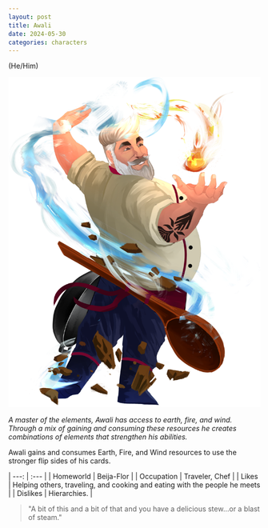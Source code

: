 ```yaml
---
layout: post
title: Awali
date: 2024-05-30
categories: characters
---
```

(He/Him)

![Full body portrait of Awali](/assets/images/2024-05-30-awali/awali.png)

*A master of the elements, Awali has access to earth, fire, and wind. Through a mix of gaining and consuming these resources he creates combinations of elements that strengthen his abilities.*

Awali gains and consumes Earth, Fire, and Wind resources to use the stronger flip sides of his cards.

| ---: | :--- |
| Homeworld  | Beija-Flor |
| Occupation | Traveler, Chef |
| Likes      | Helping others, traveling, and cooking and eating with the people he meets |
| Dislikes   | Hierarchies. |

> "A bit of this and a bit of that and you have a delicious stew…or a blast of steam."
